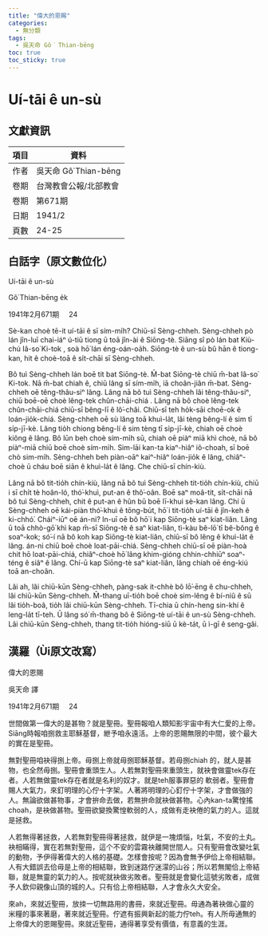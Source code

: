 ```yaml
---
title: "偉大的恩賜"
categories:
  - 無分類
tags:
  - 吳天命 Gô͘ Thian-bēng
toc: true
toc_sticky: true
---
```


# Uí-tāi ê un-sù

## 文獻資訊

| 項目 | 資料 |
|---|---|
| 作者 | 吳天命 Gô͘ Thian-bēng |
| 卷期 | 台灣教會公報/北部教會 |
| 卷期 | 第671期 |
| 日期 | 1941/2 |
| 頁數 | 24-25 |

## 白話字（原文數位化）

Uí-tāi ê un-sù

Gô͘ Thian-bēng e̍k

1941年2月671期     24

Sè-kan choè tē-it uí-tāi ê sī sím-mi̍h? Chiū-sī Sèng-chheh. Sèng-chheh pò lán jîn-luī chai-iáⁿ ú-tiū tiong ū toā jîn-ài ê Siōng-tè. Siāng sî pò lán bat Kiù-chú Iâ-so͘ Ki-tok , soà hō͘ lán éng-oán-oa̍h. Siōng-tè ê un-sù bû hān ê tiong-kan, hit ê choè-toā ê si̍t-chāi sī Sèng-chheh.

Bô tuì Sèng-chheh lán boē tit bat Siōng-tè. M̄-bat Siōng-tè chiū m̄-bat Iâ-so͘ Ki-tok. Nā m̄-bat chiah ê, chiū lâng sī sím-mi̍h, iā choân-jiân m̄-bat. Sèng-chheh oē têng-thâu-siⁿ lâng. Lâng nā bô tuì Sèng-chheh lâi têng-thâu-siⁿ, chiū boē-oē choè lêng-tek chûn-chāi-chiá . Lâng nā bô choè lêng-tek chûn-chāi-chiá chiū-sī bêng-lī ê lô͘-châi. Chiū-sī teh ho̍k-sāi choē-ok ê loán-jio̍k-chiá. Sèng-chheh oē sù lâng toā khuì-la̍t, lâi tèng bêng-lí ê sim tī si̍p-jī-kè. Lâng tio̍h chiong bêng-lí ê sim tèng tī si̍p-jī-kè, chiah oē choè kiông ê lâng. Bô lūn beh choè sím-mi̍h sū, chiah oē piàⁿ miā khì choè, nā bô piàⁿ-miā chiū boē choè sím-mi̍h. Sim-lāi kan-ta kiaⁿ-hiâⁿ iô-choah, sī boē chò sim-mi̍h. Sèng-chheh beh piàn-oāⁿ kaiⁿ-hiâⁿ loán-jio̍k ê lâng, chiâⁿ-choè ū cháu boē siān ê khuì-la̍t ê lâng. Che chiū-sī chín-kiù.

Lâng nā bô tit-tio̍h chín-kiù, lâng nā bô tuì Sèng-chheh tit-tio̍h chín-kiù, chiū i sī chi̍t tè hoân-ló, thó͘-khuì, put-an ê thô͘-oân. Boē saⁿ moâ-tit, si̍t-chāi nā bô tuì Sèng-chheh, chit ê put-an ê hûn bū boē lī-khui sè-kan lâng. Chí ū Sèng-chheh oē kái-piàn thó͘-khuì ê tōng-bu̍t, hō͘ i tit-tio̍h uí-tāi ê jîn-keh ê ki-chhó͘. Cháiⁿ-iūⁿ oē án-ni? In-uī oē bô hō͘ i kap Siōng-tè saⁿ kiat-liân. Lâng ū toā chhò-gō͘ khì kap m̄-sī Siōng-tè ê saⁿ kiat-liân, tì-kàu bê-lō͘ tī bê-bông ê soaⁿ-kok; só͘-í nā bô koh kap Siōng-tè kiat-liân, chiū-sī bô lêng ê khuì-la̍t ê lâng. án-ni chiū boē choè loat-pāi-chiá. Sèng-chheh chiū-sī oē piàn-hoà chit hō loat-pāi-chiá, chiâⁿ-choè hō͘ lâng khim-gióng chhin-chhiūⁿ soaⁿ-téng ê siâⁿ ê lâng. Chí-ū kap Siōng-tè saⁿ kiat-liân, lâng chiah oē éng-kiú toā an-choân.

Lâi ah, lâi chiū-kūn Sèng-chheh, pàng-sak it-chhè bô lō͘-ēng ê chu-chheh, lâi chiū-kūn Sèng-chheh. M̄-thang uī-tio̍h boē choè sim-lêng ê bí-niû ê sū lâi tio̍h-boâ, tio̍h lâi chiū-kūn Sèng-chheh. Tī-chia ū chín-heng sin-khí ê leng-la̍t tī-teh. Ū lâng só͘ m̄-thang bô ê Siōng-tè uí-tāi ê un-sù Sèng-chheh. Lâi chiū-kūn Sèng-chheh, thang tit-tio̍h hióng-siū ū kè-ta̍t, ū ì-gī ê seng-gâi.

## 漢羅（Ùi原文改寫）

偉大的恩賜

吳天命 譯

1941年2月671期     24

世間做第一偉大的是甚物？就是聖冊。聖冊報咱人類知影宇宙中有大仁愛的上帝。Siāng時報咱捌救主耶穌基督，紲予咱永遠活。上帝的恩賜無限的中間，彼个最大的實在是聖冊。

無對聖冊咱袂得捌上帝。毋捌上帝就毋捌耶穌基督。若毋捌chiah 的，就人是甚物，也全然毋捌。聖冊會重頭生人。人若無對聖冊來重頭生，就袂會做靈tek存在者。人若無做靈tek存在者就是名利的奴才。就是teh服事罪惡的 軟弱者。聖冊會賜人大氣力，來釘明理的心佇十字架。人著將明理的心釘佇十字架，才會做強的人。無論欲做甚物事，才會拚命去做，若無拚命就袂做甚物。心內kan-ta驚惶搖choah，是袂做甚物。聖冊欲變換驚惶軟弱的人，成做有走袂倦的氣力的人。這就是拯救。

人若無得著拯救，人若無對聖冊得著拯救，就伊是一塊煩惱，吐氣，不安的土丸。袂相瞞得，實在若無對聖冊，這个不安的雲霧袂離開世間人。只有聖冊會改變吐氣的動物，予伊得著偉大的人格的基礎。怎樣會按呢？因為會無予伊佮上帝相結聯。人有大錯誤去佮毋是上帝的相結聯，致到迷路佇迷濛的山谷；所以若無閣佮上帝結聯，就是無靈的氣力的人。按呢就袂做劣敗者。聖冊就是會變化這號劣敗者，成做予人欽仰親像山頂的城的人。只有佮上帝相結聯，人才會永久大安全。

來ah，來就近聖冊，放拺一切無路用的書冊，來就近聖冊。毋通為著袂做心靈的米糧的事來著磨，著來就近聖冊。佇遮有振興新起的能力佇teh。有人所毋通無的上帝偉大的恩賜聖冊。來就近聖冊，通得著享受有價值，有意義的生涯。

